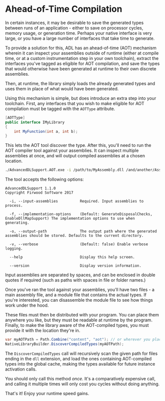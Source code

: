 Ahead-of-Time Compilation
=========================

In certain instances, it may be desirable to save the generated types between runs of an application - either to save on
processor cycles, memory usage, or generation time. Perhaps your native interface is very large, or you have a large 
number of interfaces that take time to generate.

To provide a solution for this, ADL has an ahead-of-time (AOT) mechanism wherein it can inspect your assemblies outside
of runtime (either at compile time, or at a custom instrumentation step in your own toolchain), extract the interfaces
you've tagged as eligible for AOT compilation, and save the types that would otherwise have been generated at runtime
to their own discrete assemblies. 

Then, at runtime, the library simply loads the already generated types and uses them
in place of what would have been generated.

Using this mechanism is simple, but does introduce an extra step into your toolchain. First, any interfaces that you 
wish to make eligible for AOT compilation must be tagged with the `AOTType` attribute.

```c#
[AOTType]
public interface IMyLibrary
{
	int MyFunction(int a, int b);
}
```

This lets the AOT tool discover the type. After this, you'll need to run the AOT compiler tool against your assemblies.
It can inspect multiple assemblies at once, and will output compiled assemblies at a chosen location.

```bash
./AdvancedDLSupport.AOT.exe -i /path/to/MyAssembly.dll /and/another/Assembly.dll -o /my/output/dir
```

The tool accepts the following options:

```
AdvancedDLSupport 1.1.0
Copyright Firwood Software 2017

  -i, --input-assemblies          Required. Input assemblies to process.

  -f, --implementation-options    (Default: GenerateDisposalChecks, EnableDllMapSupport) The implementation options to use when generating.

  -o, --output-path               The output path where the generated assemblies should be stored. Defaults to the current directory.

  -v, --verbose                   (Default: false) Enable verbose logging.

  --help                          Display this help screen.

  --version                       Display version information.

```

Input assemblies are separated by spaces, and can be enclosed in double quotes if required (such as paths with spaces in 
file or folder names.)

Once you've ran the tool against your assemblies, you'll have two files - a main assembly file, and a module file that
contains the actual types. If you're interested, you can disassemble the module file to see how things work under the 
hood.

These files must then be distributed with your program. You can place them anywhere you like, but they must be readable
at runtime by the program. Finally, to make the library aware of the AOT-compiled types, you must provide it with the 
location they're in.

```c#
var myAOTPath = Path.Combine("content", "aot"); // or wherever you placed the assemblies
NativeLibraryBuilder.DiscoverCompiledTypes(myAOTPath);
```

The `DiscoverCompiledTypes` call will recursively scan the given path for files ending in the `dll` extension, and load 
the ones containing AOT-compiled types into the global cache, making the types available for future instance activation
calls.

You should only call this method *once*. It's a comparatively expensive call, and calling it multiple times will only 
cost you cycles without doing anything.

That's it! Enjoy your runtime speed gains.